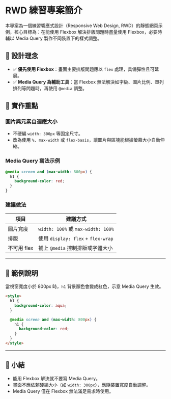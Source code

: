 
# RWD 練習專案簡介

本專案為一個練習響應式設計（Responsive Web Design, RWD）的靜態網頁示例，核心目標為：在能使用 Flexbox 解決排版問題時盡量使用 Flexbox，必要時輔以 Media Query 製作不同裝置下的樣式調整。

## 📐 設計理念

- ✅ **優先使用 Flexbox**：畫面主要排版問題應以 `flex` 處理，具備彈性且可延展。
- ✅ **Media Query 為輔助工具**：當 Flexbox 無法解決如字級、圖片比例、單列排列等問題時，再使用 `@media` 調整。

## 🎯 實作重點

### 圖片與元素自適應大小

- 不硬編 `width: 300px` 等固定尺寸。
- 改為使用 `%`、`max-width` 或 `flex-basis`，讓圖片與區塊能根據螢幕大小自動伸縮。

### Media Query 寫法示例

```css
@media screen and (max-width: 800px) {
  h1 {
    background-color: red;
  }
}
````

### 建議做法

| 項目       | 建議方式                              |
| -------- | --------------------------------- |
| 圖片寬度     | `width: 100%` 或 `max-width: 100%` |
| 排版       | 使用 `display: flex` + `flex-wrap`  |
| 不可用 flex | 補上 `@media` 控制排版或字體大小             |

---

## 🧪 範例說明

當視窗寬度小於 800px 時，`h1` 背景顏色會變成紅色，示意 Media Query 生效。

```html
<style>
  h1 {
    background-color: aqua;
  }

  @media screen and (max-width: 800px) {
    h1 {
      background-color: red;
    }
  }
</style>
```

---

## 📌 小結

* 能用 Flexbox 解決就不要寫 Media Query。
* 畫面不應依賴硬編大小（如 `width: 300px`），應隨裝置寬度自動調整。
* Media Query 僅在 Flexbox 無法滿足需求時使用。


